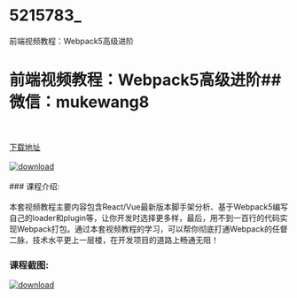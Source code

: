 # 5215783_
前端视频教程：Webpack5高级进阶
# 前端视频教程：Webpack5高级进阶## 微信：mukewang8
<br/></br>[下载地址](http://www.36tz.cn/article/5215783 "下载地址")
<br/></br>[![download](http://36tz.cn/muke_img/2020_10_2-64-300x201.png "下载地址")](http://www.36tz.cn/article/5215783 "下载地址")
<br/></br>### 课程介绍:<br/></br>本套视频教程主要内容包含React/Vue最新版本脚手架分析、基于Webpack5编写自己的loader和plugin等，让你开发时选择更多样，最后，用不到一百行的代码实现Webpack打包。通过本套视频教程的学习，可以帮你彻底打通Webpack的任督二脉，技术水平更上一层楼，在开发项目的道路上畅通无阻！

### 课程截图:
[![download](http://36tz.cn/muke_img/2020_10_1-68.png "下载地址")](http://www.36tz.cn/article/5215783 "下载地址")

